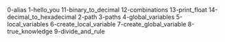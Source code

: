 0-alias
1-hello_you
11-binary_to_decimal
12-combinations
13-print_float
14-decimal_to_hexadecimal
2-path
3-paths
4-global_variables
5-local_variables
6-create_local_variable
7-create_global_variable
8-true_knowledge
9-divide_and_rule
